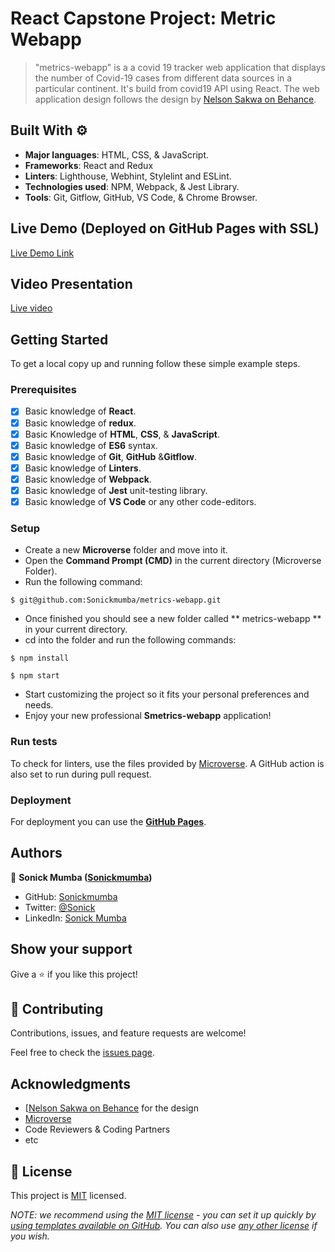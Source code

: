 # React Capstone Project: Metric Webapp

> "metrics-webapp" is a a covid 19 tracker web application that displays the number of Covid-19 cases from different data sources in a particular continent. It's build from covid19 API using React. The web application design follows the design  by [Nelson Sakwa on Behance](https://www.behance.net/sakwadesignstudio).
## Built With ⚙️

- **Major languages**: HTML, CSS, & JavaScript.
- **Frameworks**: React and Redux
- **Linters**: Lighthouse, Webhint, Stylelint and ESLint.
- **Technologies used**: NPM, Webpack, & Jest Library.
- **Tools**: Git, Gitflow, GitHub, VS Code, & Chrome Browser.

## Live Demo (Deployed on GitHub Pages with SSL)

[Live Demo Link](https://steady-blancmange-ce1d6f.netlify.app/)

## Video Presentation
[Live video](https://drive.google.com/file/d/1RsNtLFf--xaeXoilySh7h_eXy7zVdDYi/view?usp=sharing)

## Getting Started

To get a local copy up and running follow these simple example steps.

### Prerequisites

- [x] Basic knowledge of **React**.
- [x] Basic knowledge of **redux**.
- [x] Basic Knowledge of **HTML**, **CSS**, & **JavaScript**.
- [x] Basic knowledge of **ES6** syntax.
- [x] Basic knowledge of **Git**, **GitHub** &**Gitflow**.
- [x] Basic knowledge of **Linters**.
- [x] Basic knowledge of **Webpack**.
- [x] Basic knowledge of **Jest** unit-testing library.
- [x] Basic knowledge of **VS Code** or any other code-editors.

### Setup

- Create a new **Microverse** folder and move into it.
- Open the **Command Prompt (CMD)** in the current directory (Microverse Folder).
- Run the following command:

```
$ git@github.com:Sonickmumba/metrics-webapp.git
```

- Once finished you should see a new folder called ** metrics-webapp ** in your current directory.
- cd into the folder and run the following commands:

```
$ npm install
```
```
$ npm start
```

- Start customizing the project so it fits your personal preferences and needs.
- Enjoy your new professional **Smetrics-webapp** application!

### Run tests

To check for linters, use the files provided by [Microverse](https://github.com/microverseinc/linters-config). A GitHub action is also set to run during pull request.

### Deployment

For deployment you can use the **[GitHub Pages](https://pages.github.com/)**.

## Authors

👤 **Sonick Mumba ([Sonickmumba](https://github.com/Sonickmumba))**

- GitHub: [Sonickmumba](https://github.com/Sonickmumba)
- Twitter: [@Sonick](https://twitter.com/MumbaSonick)
- LinkedIn: [Sonick Mumba](https://www.linkedin.com/in/sonick-m-301557a2/)
## Show your support

Give a ⭐️ if you like this project!

## 🤝 Contributing

Contributions, issues, and feature requests are welcome!

Feel free to check the [issues page](../../issues/).

## Acknowledgments
- [[Nelson Sakwa on Behance](https://www.behance.net/sakwadesignstudio) for the design
- [Microverse](https://www.microverse.org/)
- Code Reviewers & Coding Partners
- etc

## 📝 License

This project is [MIT](./LICENSE) licensed.

_NOTE: we recommend using the [MIT license](https://choosealicense.com/licenses/mit/) - you can set it up quickly by [using templates available on GitHub](https://docs.github.com/en/communities/setting-up-your-project-for-healthy-contributions/adding-a-license-to-a-repository). You can also use [any other license](https://choosealicense.com/licenses/) if you wish._
